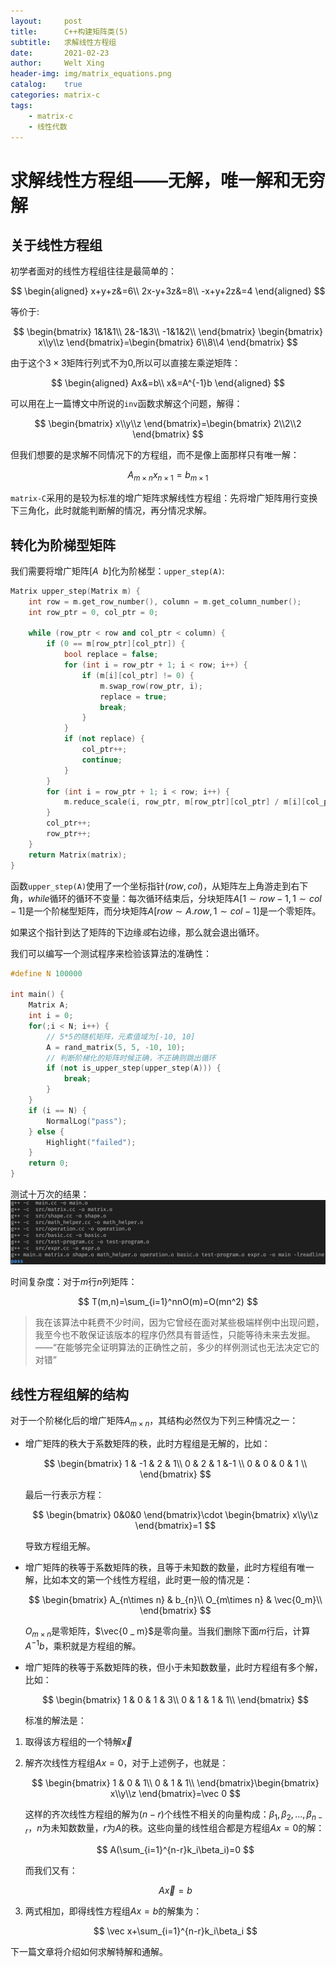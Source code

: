 ```yaml
---
layout:     post
title:      C++构建矩阵类(5)
subtitle:   求解线性方程组
date:       2021-02-23
author:     Welt Xing
header-img: img/matrix_equations.png
catalog:    true
categories: matrix-c
tags:
    - matrix-c
    - 线性代数
---
```


# 求解线性方程组——无解，唯一解和无穷解

## 关于线性方程组

初学者面对的线性方程组往往是最简单的：

$$
\begin{aligned}
x+y+z&=6\\
2x-y+3z&=8\\
-x+y+2z&=4
\end{aligned}
$$

等价于:

$$
\begin{bmatrix}
1&1&1\\
2&-1&3\\
-1&1&2\\
\end{bmatrix}
\begin{bmatrix}
x\\y\\z
\end{bmatrix}=\begin{bmatrix}
6\\8\\4
\end{bmatrix}
$$

由于这个$3\times3$矩阵行列式不为$0$,所以可以直接左乘逆矩阵：

$$
\begin{aligned}
Ax&=b\\
x&=A^{-1}b
\end{aligned}
$$

可以用在上一篇博文中所说的`inv`函数求解这个问题，解得：

$$
\begin{bmatrix}
x\\y\\z
\end{bmatrix}=\begin{bmatrix}
2\\2\\2
\end{bmatrix}
$$

但我们想要的是求解不同情况下的方程组，而不是像上面那样只有唯一解：

$$
A_{m\times n}x_{n\times1}=b_{m\times1}
$$

`matrix-C`采用的是较为标准的增广矩阵求解线性方程组：先将增广矩阵用行变换下三角化，此时就能判断解的情况，再分情况求解。

## 转化为阶梯型矩阵

我们需要将增广矩阵$[A\;\;b]$化为阶梯型：`upper_step(A)`:

```cpp
Matrix upper_step(Matrix m) {
    int row = m.get_row_number(), column = m.get_column_number();
    int row_ptr = 0, col_ptr = 0;

    while (row_ptr < row and col_ptr < column) {
        if (0 == m[row_ptr][col_ptr]) {
            bool replace = false;
            for (int i = row_ptr + 1; i < row; i++) {
                if (m[i][col_ptr] != 0) {
                    m.swap_row(row_ptr, i);
                    replace = true;
                    break;
                }
            }
            if (not replace) {
                col_ptr++;
                continue;
            }
        }
        for (int i = row_ptr + 1; i < row; i++) {
            m.reduce_scale(i, row_ptr, m[row_ptr][col_ptr] / m[i][col_ptr]);
        }
        col_ptr++;
        row_ptr++;
    }
    return Matrix(matrix);
}
```

函数`upper_step(A)`使用了一个坐标指针$(row,col)$，从矩阵左上角游走到右下角，$while$循环的循环不变量：每次循环结束后，分块矩阵$A[1\sim row-1,1\sim col-1]$是一个阶梯型矩阵，而分块矩阵$A[row\sim A.row,1\sim col-1]$是一个零矩阵。

如果这个指针到达了矩阵的下边缘*或*右边缘，那么就会退出循环。

我们可以编写一个测试程序来检验该算法的准确性：

```cpp
#define N 100000

int main() {
    Matrix A;
    int i = 0;
    for(;i < N; i++) {
        // 5*5的随机矩阵，元素值域为[-10, 10]
        A = rand_matrix(5, 5, -10, 10);
        // 判断阶梯化的矩阵时候正确，不正确则跳出循环
        if (not is_upper_step(upper_step(A))) {
            break;
        }
    }
    if (i == N) {
        NormalLog("pass");
    } else {
        Highlight("failed");
    }
    return 0;
}
```

测试十万次的结果：![测试结果](/img/step_test.png)

时间复杂度：对于$m$行$n$列矩阵：

$$
T(m,n)=\sum_{i=1}^nnO(m)=O(mn^2)
$$

> 我在该算法中耗费不少时间，因为它曾经在面对某些极端样例中出现问题，我至今也不敢保证该版本的程序仍然具有普适性，只能等待未来去发掘。
> ——“在能够完全证明算法的正确性之前，多少的样例测试也无法决定它的对错”

## 线性方程组解的结构

对于一个阶梯化后的增广矩阵$A_{m\times n}$，其结构必然仅为下列三种情况之一：

- 增广矩阵的秩大于系数矩阵的秩，此时方程组是无解的，比如：

    $$
    \begin{bmatrix}
    1 & -1 & 2 & 1\\
    0 & 2 & 1 &-1 \\
    0 & 0 & 0 & 1 \\
    \end{bmatrix}
    $$

    最后一行表示方程：

    $$
    \begin{bmatrix}
    0&0&0
    \end{bmatrix}\cdot
    \begin{bmatrix}
    x\\y\\z
    \end{bmatrix}=1
    $$

    导致方程组无解。

- 增广矩阵的秩等于系数矩阵的秩，且等于未知数的数量，此时方程组有唯一解，比如本文的第一个线性方程组，此时更一般的情况是：

    $$
    \begin{bmatrix}
    A_{n\times n} & b_{n}\\
    O_{m\times n} & \vec{0_m}\\
    \end{bmatrix}
    $$

    $O_{m\times n}$是零矩阵，$\vec{0 _ m}$是零向量。当我们删除下面$m$行后，计算$A^{-1}b$，乘积就是方程组的解。

- 增广矩阵的秩等于系数矩阵的秩，但小于未知数数量，此时方程组有多个解，比如：

    $$
    \begin{bmatrix}
    1 & 0 & 1 & 3\\
    0 & 1 & 1 & 1\\
    \end{bmatrix}
    $$

    标准的解法是：

1. 取得该方程组的一个特解$\vec x$

2. 解齐次线性方程组$Ax=0$，对于上述例子，也就是：
   
    $$
    \begin{bmatrix}
    1 & 0 & 1\\
    0 & 1 & 1\\
    \end{bmatrix}\begin{bmatrix}
    x\\y\\z
    \end{bmatrix}=\vec 0
    $$

    这样的齐次线性方程组的解为$(n-r)$个线性不相关的向量构成：$\beta_1,\beta_2,...,\beta_{n-r}$，$n$为未知数数量，$r$为$A$的秩。这些向量的线性组合都是方程组$Ax=0$的解：

   $$
   A(\sum_{i=1}^{n-r}k_i\beta_i)=0
   $$

    而我们又有：

    $$
    A\vec x=b
    $$

3. 两式相加，即得线性方程组$Ax=b$的解集为：

   $$
   \vec x+\sum_{i=1}^{n-r}k_i\beta_i
   $$

下一篇文章将介绍如何求解特解和通解。